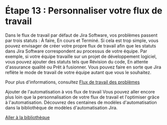 # Étape 13 : Personnaliser votre flux de travail
Dans le flux de travail par défaut de Jira Software, vos problèmes passent par trois statuts : À faire, En cours et Terminé. Si cela est trop simple, vous pouvez envisager de créer votre propre flux de travail afin que les statuts dans Jira Software correspondent au processus de votre équipe. Par exemple, si votre équipe travaille sur un projet de développement logiciel, vous pouvez ajouter des statuts tels que Révision du code, En attente d'assurance qualité ou Prêt à fusionner. Vous pouvez faire en sorte que Jira reflète le mode de travail de votre équipe autant que vous le souhaitez.

Pour plus d'informations, consultez [Flux de travail des problèmes](https://confluence.atlassian.com/adminjiracloud/issue-workflows-844500760.html?_ga=2.204375312.108815881.1513015772-1642974239.1501531807)

Ajouter de l'automatisation à vos flux de travail
Vous pouvez aller encore plus loin que la personnalisation de votre flux de travail et l'optimiser grâce à l'automatisation. Découvrez des centaines de modèles d'automatisation dans la bibliothèque de modèles d'automatisation Jira.

[Aller à la bibliothèque](https://www.atlassian.com/software/jira/automation-template-library)
